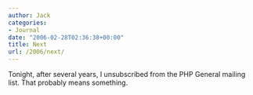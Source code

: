 ```yaml
---
author: Jack
categories:
- Journal
date: "2006-02-28T02:36:38+00:00"
title: Next
url: /2006/next/
---
```


Tonight, after several years, I unsubscribed from the PHP General mailing list. That probably means something.